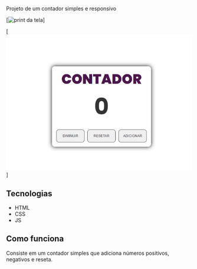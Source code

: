 Projeto de um contador simples e responsivo

[<img src="https://uploaddeimagens.com.br/images/003/970/821/full/screencapture-matheus-ferreira-dev-github-io-Contador-2022-08-05-17_48_45.png?1659732547" alt="print da tela">]

[<img src="./Tela-contador.gif" alt="gif da tela">]

## Tecnologias
- HTML
- CSS
- JS
## Como funciona
Consiste em um contador simples que adiciona números positivos, negativos e reseta.